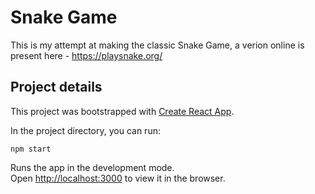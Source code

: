 # Snake Game

This is my attempt at making the classic Snake Game, a verion online is present here - https://playsnake.org/

## Project details

This project was bootstrapped with [Create React App](https://github.com/facebook/create-react-app).

In the project directory, you can run:

```
npm start
```

Runs the app in the development mode.<br>
Open [http://localhost:3000](http://localhost:3000) to view it in the browser.